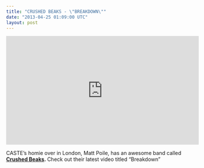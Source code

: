 ```yaml
---
title: "CRUSHED BEAKS - \"BREAKDOWN\""
date: "2013-04-25 01:09:00 UTC"
layout: post
---
```


<p><iframe frameborder="0" height="295" src="https://www.youtube.com/embed/4zVB4_D32Zw" width="524"></iframe></p>
<p>CASTE&#8217;s homie over in London, Matt Poile, has an awesome band called <strong><a href="https://crushedbeaks.tumblr.com/">Crushed Beaks</a>. </strong>Check out their latest video titled &#8220;Breakdown&#8221;<a href="https://crushedbeaks.tumblr.com/"><br/></a></p>

